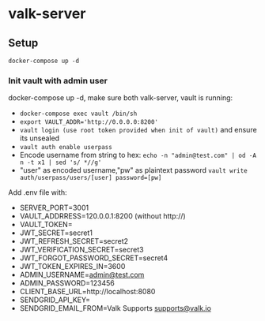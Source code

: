 # valk-server

## Setup
`docker-compose up -d`
### Init vault with admin user
docker-compose up -d, make sure both valk-server, vault is running:
- `docker-compose exec vault /bin/sh`
- `export VAULT_ADDR='http://0.0.0.0:8200'`
- `vault login (use root token provided when init of vault)` and ensure its unsealed 
- `vault auth enable userpass`
- Encode username from string to hex: `echo -n "admin@test.com" | od -A n -t x1 | sed 's/ *//g'`
- "user" as encoded username,"pw" as plaintext password `vault write auth/userpass/users/[user] password=[pw]`

Add .env file with: 
- SERVER_PORT=3001
- VAULT_ADDRRESS=120.0.0.1:8200 (without http://)
- VAULT_TOKEN=
- JWT_SECRET=secret1
- JWT_REFRESH_SECRET=secret2
- JWT_VERIFICATION_SECRET=secret3
- JWT_FORGOT_PASSWORD_SECRET=secret4
- JWT_TOKEN_EXPIRES_IN=3600
- ADMIN_USERNAME=admin@test.com
- ADMIN_PASSWORD=123456
- CLIENT_BASE_URL=http://localhost:8080
- SENDGRID_API_KEY=
- SENDGRID_EMAIL_FROM=Valk Supports <supports@valk.io>